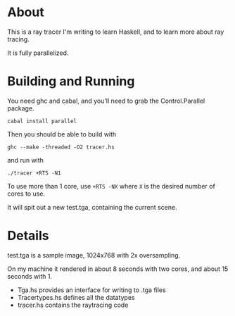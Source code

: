 # About

This is a ray tracer I'm writing to learn Haskell, and to learn more about ray tracing.

It is fully parallelized.

# Building and Running

You need ghc and cabal, and you'll need to grab the Control.Parallel package.

    cabal install parallel

Then you should be able to build with 

    ghc --make -threaded -O2 tracer.hs

and run with

    ./tracer +RTS -N1

To use more than 1 core, use `+RTS -NX` where `X` is the desired number of cores to use.

It will spit out a new test.tga, containing the current scene.

# Details

test.tga is a sample image, 1024x768 with 2x oversampling.

On my machine it rendered in about 8 seconds with two cores, and about 15 seconds with 1.

* Tga.hs provides an interface for writing to .tga files
* Tracertypes.hs defines all the datatypes
* tracer.hs contains the raytracing code
